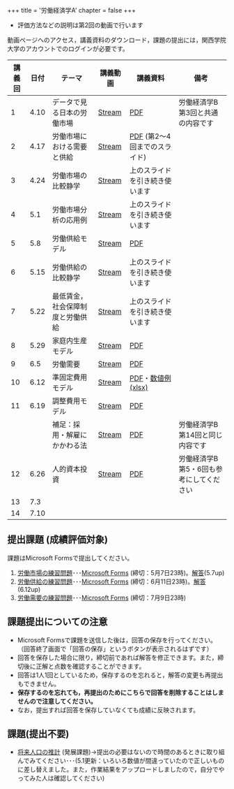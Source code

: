 +++
title = '労働経済学A'
chapter = false
+++

- 評価方法などの説明は第2回の動画で行います

動画ページへのアクセス，講義資料のダウンロード，課題の提出には，関西学院大学のアカウントでのログインが必要です。

|講義回|日付|テーマ|講義動画|講義資料|備考|
|-|-|-|-|-|-|
|1|4.10|データで見る日本の労働市場|[Stream](https://kwanseio365-my.sharepoint.com/:v:/g/personal/ikj20657_nuc_kwansei_ac_jp/EVhmRp_lBhdPmo2BiT6IhxgBC8C0ycxK9LQWLGEajIIXsQ?e=YMgaRN)|[PDF](https://kwanseio365-my.sharepoint.com/:b:/g/personal/ikj20657_nuc_kwansei_ac_jp/EUnvEpiZjixLtbXb_1rRTR8B6rIY5-FzOpMf3HZpLvbsCw?e=m9opYT)|労働経済学B第3回と共通の内容です
|2|4.17| 労働市場における需要と供給 | [Stream](https://kwanseio365-my.sharepoint.com/:v:/g/personal/ikj20657_nuc_kwansei_ac_jp/ES2j43msB_1Fm26TdhH5gp4BcYKqjOCCLPzAqY5EF4el5A?nav=eyJyZWZlcnJhbEluZm8iOnsicmVmZXJyYWxBcHAiOiJPbmVEcml2ZUZvckJ1c2luZXNzIiwicmVmZXJyYWxBcHBQbGF0Zm9ybSI6IldlYiIsInJlZmVycmFsTW9kZSI6InZpZXciLCJyZWZlcnJhbFZpZXciOiJNeUZpbGVzTGlua0NvcHkifX0&e=S1uV22) | [PDF](https://kwanseio365-my.sharepoint.com/:b:/g/personal/ikj20657_nuc_kwansei_ac_jp/EQ59k8s3s2JBsxJm-hRu0UwBKvlZxlcjaO7TRcPhSwd_Rw?e=KqIiNf) (第2〜4回までのスライド) |
|3|4.24| 労働市場の比較静学 | [Stream](https://kwanseio365-my.sharepoint.com/:v:/g/personal/ikj20657_nuc_kwansei_ac_jp/EY86ldo0cFBKrmmIIsNfyhYBTjFlsOJDIcyFjpO3NxlpEw?nav=eyJyZWZlcnJhbEluZm8iOnsicmVmZXJyYWxBcHAiOiJPbmVEcml2ZUZvckJ1c2luZXNzIiwicmVmZXJyYWxBcHBQbGF0Zm9ybSI6IldlYiIsInJlZmVycmFsTW9kZSI6InZpZXciLCJyZWZlcnJhbFZpZXciOiJNeUZpbGVzTGlua0NvcHkifX0&e=zH8dxu) | 上のスライドを引き続き使います |
|4|5.1| 労働市場分析の応用例 | [Stream](https://kwanseio365-my.sharepoint.com/:v:/g/personal/ikj20657_nuc_kwansei_ac_jp/ETT0U6BJ4KxIjtwg6UZbYMcBKFuogffV-8pQzM5YW0NnDg?nav=eyJyZWZlcnJhbEluZm8iOnsicmVmZXJyYWxBcHAiOiJPbmVEcml2ZUZvckJ1c2luZXNzIiwicmVmZXJyYWxBcHBQbGF0Zm9ybSI6IldlYiIsInJlZmVycmFsTW9kZSI6InZpZXciLCJyZWZlcnJhbFZpZXciOiJNeUZpbGVzTGlua0NvcHkifX0&e=hIaaU1) | 上のスライドを引き続き使います |
|5|5.8| 労働供給モデル | [Stream](https://kwanseio365-my.sharepoint.com/:v:/g/personal/ikj20657_nuc_kwansei_ac_jp/ESp1mFrJPxZJrIdHDVx35mkBYNdSEK9ESphsW9Ak6Fsvyw?nav=eyJyZWZlcnJhbEluZm8iOnsicmVmZXJyYWxBcHAiOiJPbmVEcml2ZUZvckJ1c2luZXNzIiwicmVmZXJyYWxBcHBQbGF0Zm9ybSI6IldlYiIsInJlZmVycmFsTW9kZSI6InZpZXciLCJyZWZlcnJhbFZpZXciOiJNeUZpbGVzTGlua0NvcHkifX0&e=n714ft) | [PDF](https://kwanseio365-my.sharepoint.com/:b:/g/personal/ikj20657_nuc_kwansei_ac_jp/Ec2l0D6Y8GVNo8sxUbmZpRwB4C6iowxd0zGE9eRPA50ANg?e=q2cnAM) |  |
|6|5.15| 労働供給の比較静学 | [Stream](https://kwanseio365-my.sharepoint.com/:v:/g/personal/ikj20657_nuc_kwansei_ac_jp/EfWHQ41PLaZBhkjDoDdQVJcBGVipuBxmBDmxDuSxiavqXw?nav=eyJyZWZlcnJhbEluZm8iOnsicmVmZXJyYWxBcHAiOiJPbmVEcml2ZUZvckJ1c2luZXNzIiwicmVmZXJyYWxBcHBQbGF0Zm9ybSI6IldlYiIsInJlZmVycmFsTW9kZSI6InZpZXciLCJyZWZlcnJhbFZpZXciOiJNeUZpbGVzTGlua0NvcHkifX0&e=zBfpBH) | 上のスライドを引き続き使います |
|7|5.22| 最低賃金，社会保障制度と労働供給 | [Stream](https://kwanseio365-my.sharepoint.com/:v:/g/personal/ikj20657_nuc_kwansei_ac_jp/Ecqx6SsfwYJMqM0gifBxVHcBqEVA_mp9_yy8_LFOQiM_kQ?nav=eyJyZWZlcnJhbEluZm8iOnsicmVmZXJyYWxBcHAiOiJPbmVEcml2ZUZvckJ1c2luZXNzIiwicmVmZXJyYWxBcHBQbGF0Zm9ybSI6IldlYiIsInJlZmVycmFsTW9kZSI6InZpZXciLCJyZWZlcnJhbFZpZXciOiJNeUZpbGVzTGlua0NvcHkifX0&e=B5yGl8) | 上のスライドを引き続き使います |
|8|5.29| 家庭内生産モデル | [Stream](https://kwanseio365-my.sharepoint.com/:v:/g/personal/ikj20657_nuc_kwansei_ac_jp/ERq7FMM8qLhOu8jAmhwCWV8BtfPJgYJDMNGuPbcROUVhNA?nav=eyJyZWZlcnJhbEluZm8iOnsicmVmZXJyYWxBcHAiOiJPbmVEcml2ZUZvckJ1c2luZXNzIiwicmVmZXJyYWxBcHBQbGF0Zm9ybSI6IldlYiIsInJlZmVycmFsTW9kZSI6InZpZXciLCJyZWZlcnJhbFZpZXciOiJNeUZpbGVzTGlua0NvcHkifX0&e=Eiw3EU) |[PDF](https://kwanseio365-my.sharepoint.com/:b:/g/personal/ikj20657_nuc_kwansei_ac_jp/EU5SPpVBTkJDp4xbcyMtaycB1ZQGM6E-cT94g36ZvWw6pw?e=UR6ALT) |
|9|6.5| 労働需要 | [Stream](https://kwanseio365-my.sharepoint.com/:v:/g/personal/ikj20657_nuc_kwansei_ac_jp/ESpzZRb77QFMnRVt-OKYq50BX-YBkzCYPcz3tfOWCmibug?nav=eyJyZWZlcnJhbEluZm8iOnsicmVmZXJyYWxBcHAiOiJPbmVEcml2ZUZvckJ1c2luZXNzIiwicmVmZXJyYWxBcHBQbGF0Zm9ybSI6IldlYiIsInJlZmVycmFsTW9kZSI6InZpZXciLCJyZWZlcnJhbFZpZXciOiJNeUZpbGVzTGlua0NvcHkifX0&e=SG3DkV) | [PDF](https://kwanseio365-my.sharepoint.com/:b:/g/personal/ikj20657_nuc_kwansei_ac_jp/ESn_ym5kKCJPvP2_dGrgka0BoydbB_NMspcBUIo3ydz-yQ?e=6ujjvm) |
|10|6.12| 準固定費用モデル | [Stream](https://kwanseio365-my.sharepoint.com/:v:/g/personal/ikj20657_nuc_kwansei_ac_jp/EfZ7IIi4wrxElzNOaV8nEaUBDSg4W5iiQyf0gI6OL9dkNg?nav=eyJyZWZlcnJhbEluZm8iOnsicmVmZXJyYWxBcHAiOiJPbmVEcml2ZUZvckJ1c2luZXNzIiwicmVmZXJyYWxBcHBQbGF0Zm9ybSI6IldlYiIsInJlZmVycmFsTW9kZSI6InZpZXciLCJyZWZlcnJhbFZpZXciOiJNeUZpbGVzTGlua0NvcHkifX0&e=eBuxzv) | [PDF](https://kwanseio365-my.sharepoint.com/:b:/g/personal/ikj20657_nuc_kwansei_ac_jp/EeNnOFOiU7pGmytPC-N5ZhYBfbWP-g2bl6rrPhM-G9pnBw?e=hnyYmY)・[数値例(xlsx)](https://kwanseio365-my.sharepoint.com/:x:/g/personal/ikj20657_nuc_kwansei_ac_jp/EZGPEr10E5ZJkJ5fdAm9lQsBpK8Nx7oIC38uezLzEWMc6Q?e=HffetL)|
|11|6.19| 調整費用モデル | [Stream](https://kwanseio365-my.sharepoint.com/:v:/g/personal/ikj20657_nuc_kwansei_ac_jp/EW3_GUrIIVlDluk07czRpGYBamVYg4En-KgEnf8W_RJ4-w?nav=eyJyZWZlcnJhbEluZm8iOnsicmVmZXJyYWxBcHAiOiJPbmVEcml2ZUZvckJ1c2luZXNzIiwicmVmZXJyYWxBcHBQbGF0Zm9ybSI6IldlYiIsInJlZmVycmFsTW9kZSI6InZpZXciLCJyZWZlcnJhbFZpZXciOiJNeUZpbGVzTGlua0NvcHkifX0&e=z3Kv4o) | [PDF](https://kwanseio365-my.sharepoint.com/:b:/g/personal/ikj20657_nuc_kwansei_ac_jp/EQG8cr5p269EnuXzBD5h-ZsB9HmzpsDJoPu1-SYWwaNnRA?e=Iodkc7) |
|||補足：採用・解雇にかかわる法| [Stream](https://kwanseio365-my.sharepoint.com/:b:/g/personal/ikj20657_nuc_kwansei_ac_jp/EbBCafFvTX9CsiIOXDiXqEMB0sW6IhLmCPwTXwcsCmn9eA?e=zpHw0E)| [PDF](https://kwanseio365-my.sharepoint.com/:b:/g/personal/ikj20657_nuc_kwansei_ac_jp/Ef4kCQmT1WNBu2SkIqDtFtwBUgPnh9T9JU8AGhI9tzRcpQ?e=B4OZKG) | 労働経済学B第14回と同じ内容です
|12|6.26| 人的資本投資 | [Stream](https://kwanseio365-my.sharepoint.com/:v:/g/personal/ikj20657_nuc_kwansei_ac_jp/EdM3PO3euMdMqs4b0qA0ujEBJfP6mgbRdZSioYe52JEn3A?nav=eyJyZWZlcnJhbEluZm8iOnsicmVmZXJyYWxBcHAiOiJPbmVEcml2ZUZvckJ1c2luZXNzIiwicmVmZXJyYWxBcHBQbGF0Zm9ybSI6IldlYiIsInJlZmVycmFsTW9kZSI6InZpZXciLCJyZWZlcnJhbFZpZXciOiJNeUZpbGVzTGlua0NvcHkifX0&e=wtW7Nk) | [PDF](https://kwanseio365-my.sharepoint.com/:b:/g/personal/ikj20657_nuc_kwansei_ac_jp/EQTJdKENHvVPve4VDW_esCkBVpEUrsaO_0KnnUMl5HlNzw?e=oSY3e8) | 労働経済学B 第5・6回も参考にしてください|
|13|7.3|  |  |  |
|14|7.10|  |  |  |

## 提出課題 (成績評価対象)

課題はMicrosoft Formsで提出してください。

1. [労働市場の練習問題](https://kwanseio365-my.sharepoint.com/:b:/g/personal/ikj20657_nuc_kwansei_ac_jp/Ee8RB5p4qlNKri9_sQkDt5ABT76EXRRbcris1RYO3TT2Sg?e=Lvq1Nb)･･･[Microsoft Forms](https://forms.office.com/Pages/ResponsePage.aspx?id=MATZn9TuPk6aWibNlNnIs8-fnj7YkK9MuZPkxpsrxg9UMzNQUzZaUkk2NkxWNjNBNFlQVVhLUTRRNi4u) (締切：5月7日23時)。[解答](https://kwanseio365-my.sharepoint.com/:b:/g/personal/ikj20657_nuc_kwansei_ac_jp/EV_9HwXWCLJPu_7FU9a7hr4B8bjlRex40Tt4m39nFmhosQ?e=c4Asgv)(5.7up)
2. [労働供給の練習問題](https://kwanseio365-my.sharepoint.com/:b:/g/personal/ikj20657_nuc_kwansei_ac_jp/EdEuUOO24gtPhy5dzMWCmQEBQXOBm0KjfELr3oGOJRt-kQ?e=1qRZHV)･･･[Microsoft Forms](https://forms.office.com/r/yKFpNgr6yq) (締切：6月11日23時)。[解答](https://kwanseio365-my.sharepoint.com/:b:/g/personal/ikj20657_nuc_kwansei_ac_jp/ESxyBgn5yMlHvQR4C6t57loByxJTdA7sgt-TFlF8Fx1veQ?e=DE4xD9)(6.12up)
3. [労働需要の練習問題](https://kwanseio365-my.sharepoint.com/:b:/g/personal/ikj20657_nuc_kwansei_ac_jp/Ef9j8TbMFqFAo6LFRvzuIYIBIN1H-jxPZp6AxcwFlrpQ2g?e=ya60KA)･･･[Microsoft Forms](https://forms.office.com/r/fvqETuDsHt) (締切：7月9日23時)

## 課題提出についての注意

- Microsoft Formsで課題を送信した後は，回答の保存を行ってください。  
（回答終了画面で「回答の保存」というボタンが表示されるはずです）
- 回答を保存した場合に限り，締切前であれば解答を修正できます。また，締切後に正解と点数を確認することができます。
- 回答は1人1回としているため，保存するのを忘れると，解答の変更も再提出もできません。
- **保存するのを忘れても，再提出のためにこちらで回答を削除することはしませんので注意してください。**
- なお，提出すれば回答を保存していなくても成績に反映されます。

## 課題(提出不要)

- [将来人口の推計](https://kwanseio365-my.sharepoint.com/:u:/g/personal/ikj20657_nuc_kwansei_ac_jp/EfHY_jM2BaJNhyPsYcr3H0kBZXwWdHTkeInQHC2mWTPCoA?e=fGgwqK) 
(発展課題)→提出の必要はないので時間のあるときに取り組んでみてください･･･(5.1更新：いろいろ数値が間違っていたので正しいものに差し替えました。また，作業結果をアップロードしましたので，自分でやってみた人は確認してください)